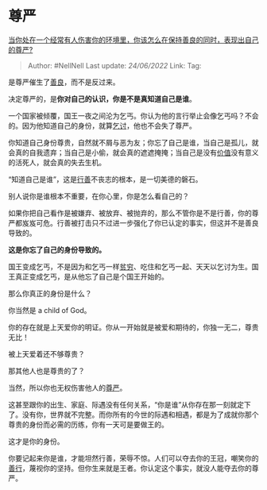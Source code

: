 # 尊严
[当你处在一个经常有人伤害你的环境里，你该怎么在保持善良的同时，表现出自己的尊严?](https://www.zhihu.com/question/536080771/answer/2534605230)

> Author: #NellNell
> Last update: *24/06/2022*
> Link:
> Tag:

是尊严催生了[善良](https://www.zhihu.com/search?q=%E5%96%84%E8%89%AF&search_source=Entity&hybrid_search_source=Entity&hybrid_search_extra=%7B%22sourceType%22%3A%22answer%22%2C%22sourceId%22%3A2534605230%7D)，而不是反过来。

决定尊严的，是**你对自己的认识，你是不是真知道自己是谁**。

一个国家被倾覆，国王一夜之间沦为乞丐。你认为他的言行举止会像乞丐吗？不会的。因为他知道自己的身份，就算[乞讨](https://www.zhihu.com/search?q=%E4%B9%9E%E8%AE%A8&search_source=Entity&hybrid_search_source=Entity&hybrid_search_extra=%7B%22sourceType%22%3A%22answer%22%2C%22sourceId%22%3A2534605230%7D)，他也不会失了尊严。

你知道自己身份尊贵，自然就不屑与恶为友；你忘了自己是谁，当自己是孤儿，就会真的自我遗弃；当自己是小偷，就会真的遮遮掩掩；当自己是没有[价值](https://www.zhihu.com/search?q=%E4%BB%B7%E5%80%BC&search_source=Entity&hybrid_search_source=Entity&hybrid_search_extra=%7B%22sourceType%22%3A%22answer%22%2C%22sourceId%22%3A2534605230%7D)没有意义的活死人，就会真的失去生机。

“知道自己是谁”，这是[行善](https://www.zhihu.com/search?q=%E8%A1%8C%E5%96%84&search_source=Entity&hybrid_search_source=Entity&hybrid_search_extra=%7B%22sourceType%22%3A%22answer%22%2C%22sourceId%22%3A2534605230%7D)不丧志的根本，是一切美德的磐石。

别人说你是谁根本不重要，在你心里，你是怎么看自己的？

如果你把自己看作是被嫌弃、被放弃、被抛弃的，那么不管你是不是行善，你的尊严都岌岌可危。行善被打击只不过进一步强化了你已认定的事实，但这并不是善良导致的。

**这是你忘了自己的身份导致的。**

国王变成乞丐，不是因为和乞丐一样[贫穷](https://www.zhihu.com/search?q=%E8%B4%AB%E7%A9%B7&search_source=Entity&hybrid_search_source=Entity&hybrid_search_extra=%7B%22sourceType%22%3A%22answer%22%2C%22sourceId%22%3A2534605230%7D)、吃住和乞丐一起、天天以乞讨为生。国王真正变成乞丐，是从他忘了自己是个国王开始的。

那么你真正的身份是什么？

你当然是 a child of God。

你的存在就是上天爱你的明证。你从一开始就是被爱和期待的，你独一无二，尊贵无比！

被上天爱着还不够尊贵？

那其他人也是尊贵的了？

当然，所以你也无权伤害他人的[尊严](https://www.zhihu.com/search?q=%E5%B0%8A%E4%B8%A5&search_source=Entity&hybrid_search_source=Entity&hybrid_search_extra=%7B%22sourceType%22%3A%22answer%22%2C%22sourceId%22%3A2534605230%7D)。

这甚至跟你的出生、家庭、际遇没有任何关系，“你是谁”从你存在那一刻就定下了。没有你，世界就不完整。而你所有的今世的际遇和相遇，都是为了成就你那个尊贵的身份而必需的历练，你有一天可是要做王的。

这才是你的身份。

你要记起来你是谁，才能坦然行善，荣辱不惊。人们可以夺去你的王冠，嘲笑你的[善行](https://www.zhihu.com/search?q=%E5%96%84%E8%A1%8C&search_source=Entity&hybrid_search_source=Entity&hybrid_search_extra=%7B%22sourceType%22%3A%22answer%22%2C%22sourceId%22%3A2534605230%7D)，蔑视你的坚持。但你生来就是王者。你认定这个事实，就没人能夺去你的尊严。
